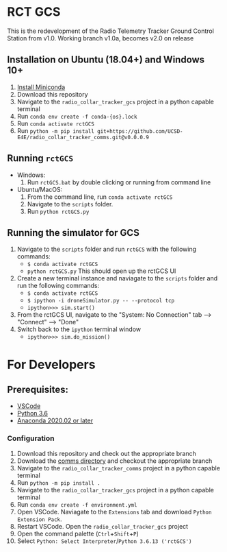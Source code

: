 # RCT GCS
This is the redevelopment of the Radio Telemetry Tracker Ground Control Station
from v1.0.  Working branch v1.0a, becomes v2.0 on release

## Installation on Ubuntu (18.04+) and Windows 10+
1.  [Install Miniconda](https://docs.conda.io/en/latest/miniconda.html)
2.  Download this repository
3.  Navigate to the `radio_collar_tracker_gcs` project in a python capable terminal
4.  Run `conda env create -f conda-{os}.lock`
5.  Run `conda activate rctGCS`
6.  Run `python -m pip install git+https://github.com/UCSD-E4E/radio_collar_tracker_comms.git@v0.0.0.9`

## Running `rctGCS`
-   Windows:
    1.  Run `rctGCS.bat` by double clicking or running from command line
-   Ubuntu/MacOS:
    1.  From the command line, run `conda activate rctGCS`
    2.  Navigate to the `scripts` folder.
    3.  Run `python rctGCS.py`
    
## Running the simulator for GCS
1. Navigate to the `scripts` folder and run `rctGCS` with the following commands:
    - `$ conda activate rctGCS`
    - `python rctGCS.py`
    This should open up the rctGCS UI
2. Create a new terminal instance and naviagate to the `scripts` folder and run the following commands:
    - `$ conda activate rctGCS`
    - `$ ipython -i droneSimulator.py -- --protocol tcp`
    - `ipython>>> sim.start()`
3. From the rctGCS UI, navigate to the "System: No Connection" tab --> "Connect" --> "Done"
4. Switch back to the `ipython` terminal window
    - `ipython>>> sim.do_mission()`

# For Developers
## Prerequisites:
- [VSCode](https://code.visualstudio.com/download)
- [Python 3.6](https://www.python.org/downloads/)
- [Anaconda 2020.02 or later](https://www.anaconda.com/products/individual)

### Configuration
1.  Download this repository and check out the appropriate branch
2.  Download the [comms directory](https://github.com/UCSD-E4E/radio_collar_tracker_comms/tree/communications_HG) and checkout the appropriate branch
3.  Navigate to the `radio_collar_tracker_comms` project in a python capable terminal
4.  Run `python -m pip install .`
5.  Navigate to the `radio_collar_tracker_gcs` project in a python capable terminal
6.  Run `conda env create -f environment.yml`
7.  Open VSCode. Naviagate to the `Extensions` tab and download `Python Extension Pack`.
8.  Restart VSCode. Open the `radio_collar_tracker_gcs` project
9.  Open the command palette (`Ctrl`+`Shift`+`P`)
10.  Select `Python: Select Interpreter`/`Python 3.6.13 ('rctGCS')`
